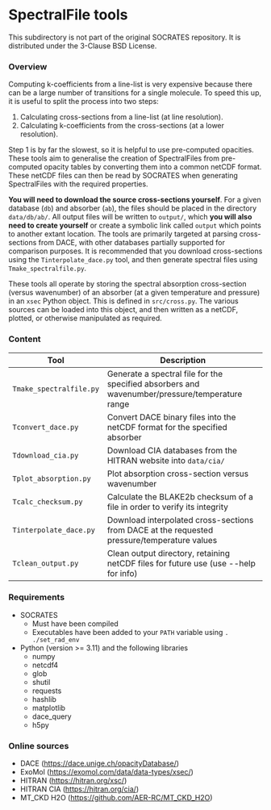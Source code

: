 # SpectralFile tools

This subdirectory is not part of the original SOCRATES repository. It is distributed under the 3-Clause BSD License.

### Overview

Computing k-coefficients from a line-list is very expensive because there can be a large number of transitions for a single molecule. To speed this up, it is useful to split the process into two steps:
1. Calculating cross-sections from a line-list (at line resolution).    
2. Calculating k-coefficients from the cross-sections (at a lower resolution).     
  
Step 1 is by far the slowest, so it is helpful to use pre-computed opacities. These tools aim to generalise the creation of SpectralFiles from pre-computed opacity tables by converting them into a common netCDF format. These netCDF files can then be read by SOCRATES when generating SpectralFiles with the required properties.

**You will need to download the source cross-sections yourself**. For a given database (`db`) and absorber (`ab`), the files should be placed in the directory `data/db/ab/`. All output files will be written to `output/`, which **you will also need to create yourself** or create a symbolic link called `output` which points to another extant location. The tools are primarily targeted at parsing cross-sections from DACE, with other databases partially supported for comparison purposes. It is recommended that you download cross-sections using the `Tinterpolate_dace.py` tool, and then generate spectral files using `Tmake_spectralfile.py`.

These tools all operate by storing the spectral absorption cross-section (versus wavenumber) of an absorber (at a given temperature and pressure) in an `xsec` Python object. This is defined in `src/cross.py`. The various sources can be loaded into this object, and then written as a netCDF, plotted, or otherwise manipulated as required.

### Content

| Tool                     | Description   |   
|--------------------------|---------------|
| `Tmake_spectralfile.py`  | Generate a spectral file for the specified absorbers and wavenumber/pressure/temperature range |
| `Tconvert_dace.py`       | Convert DACE binary files into the netCDF format for the specified absorber   | 
| `Tdownload_cia.py`       | Download CIA databases from the HITRAN website into `data/cia/` |
| `Tplot_absorption.py`    | Plot absorption cross-section versus wavenumber  |
| `Tcalc_checksum.py`      | Calculate the BLAKE2b checksum of a file in order to verify its integrity  |
| `Tinterpolate_dace.py`   | Download interpolated cross-sections from DACE at the requested pressure/temperature values  |
| `Tclean_output.py`       | Clean output directory, retaining netCDF files for future use (use --help for info)  |


### Requirements

* SOCRATES
   - Must have been compiled
   - Executables have been added to your `PATH` variable using `. ./set_rad_env`
* Python (version >= 3.11) and the following libraries 
   - numpy
   - netcdf4
   - glob
   - shutil
   - requests
   - hashlib
   - matplotlib
   - dace_query
   - h5py

### Online sources
* DACE (https://dace.unige.ch/opacityDatabase/)
* ExoMol (https://exomol.com/data/data-types/xsec/)
* HITRAN (https://hitran.org/xsc/)
* HITRAN CIA (https://hitran.org/cia/)
* MT_CKD H2O (https://github.com/AER-RC/MT_CKD_H2O)

